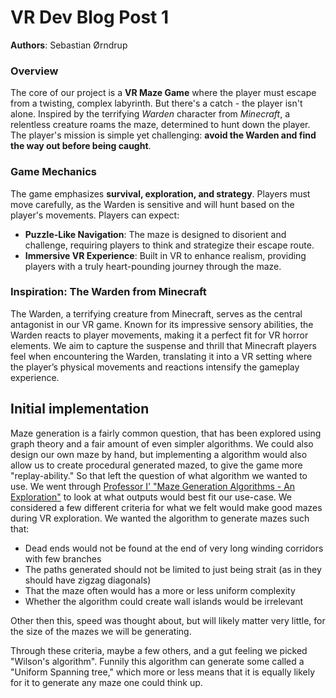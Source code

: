 # VR Dev Blog Post 1
**Authors**: Sebastian Ørndrup

### Overview
The core of our project is a **VR Maze Game** where the player must escape from a twisting, complex labyrinth. But there's a catch - the player isn't alone. Inspired by the terrifying *Warden* character from *Minecraft*, a relentless creature roams the maze, determined to hunt down the player. The player's mission is simple yet challenging: **avoid the Warden and find the way out before being caught**.

### Game Mechanics
The game emphasizes **survival, exploration, and strategy**. Players must move carefully, as the Warden is sensitive and will hunt based on the player's movements. Players can expect:
- **Puzzle-Like Navigation**: The maze is designed to disorient and challenge, requiring players to think and strategize their escape route.
- **Immersive VR Experience**: Built in VR to enhance realism, providing players with a truly heart-pounding journey through the maze.

### Inspiration: The Warden from Minecraft
The Warden, a terrifying creature from Minecraft, serves as the central antagonist in our VR game. Known for its impressive sensory abilities, the Warden reacts to player movements, making it a perfect fit for VR horror elements. We aim to capture the suspense and thrill that Minecraft players feel when encountering the Warden, translating it into a VR setting where the player’s physical movements and reactions intensify the gameplay experience.

## Initial implementation
Maze generation is a fairly common question, that has been explored using graph theory and a fair amount of even simpler algorithms. We could also design our own maze by hand, but implementing a algorithm would also allow us to create procedural generated mazed, to give the game more "replay-ability." So that left the question of what algorithm we wanted to use. We went through [Professor I' "Maze Generation Algorithms - An Exploration"](https://professor-l.github.io/mazes/) to look at what outputs would best fit our use-case.
We considered a few different criteria for what we felt would make good mazes during VR exploration. We wanted the algorithm to generate mazes such that:
- Dead ends would not be found at the end of very long winding corridors with few branches
- The paths generated should not be limited to just being strait (as in they should have zigzag diagonals)
- That the maze often would has a more or less uniform complexity
- Whether the algorithm could create wall islands would be irrelevant

Other then this, speed was thought about, but will likely matter very little, for the size of the mazes we will be generating.

Through these criteria, maybe a few others, and a gut feeling we picked "Wilson's algorithm". Funnily this algorithm can generate some called a "Uniform Spanning tree," which more or less means that it is equally likely for it to generate any maze one could think up. 